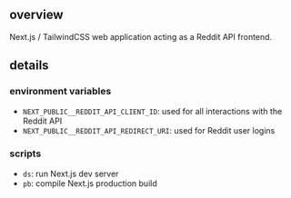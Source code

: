 ## overview

Next.js / TailwindCSS web application acting as a Reddit API frontend.

## details

### environment variables

- `NEXT_PUBLIC__REDDIT_API_CLIENT_ID`: used for all interactions with the Reddit API
- `NEXT_PUBLIC__REDDIT_API_REDIRECT_URI`: used for Reddit user logins

### scripts

- `ds`: run Next.js dev server
- `pb`: compile Next.js production build
